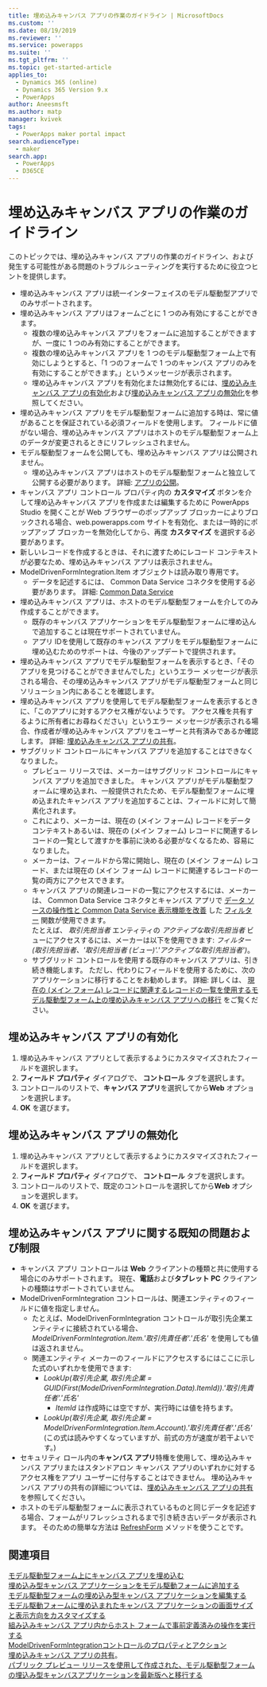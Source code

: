 ```yaml
---
title: 埋め込みキャンバス アプリの作業のガイドライン | MicrosoftDocs
ms.custom: ''
ms.date: 08/19/2019
ms.reviewer: ''
ms.service: powerapps
ms.suite: ''
ms.tgt_pltfrm: ''
ms.topic: get-started-article
applies_to:
  - Dynamics 365 (online)
  - Dynamics 365 Version 9.x
  - PowerApps
author: Aneesmsft
ms.author: matp
manager: kvivek
tags:
  - PowerApps maker portal impact
search.audienceType:
  - maker
search.app:
  - PowerApps
  - D365CE
---
```


# <a name="guidelines-on-working-with-embedded-canvas-apps"></a>埋め込みキャンバス アプリの作業のガイドライン
このトピックでは、埋め込みキャンバス アプリの作業のガイドライン、および発生する可能性がある問題のトラブルシューティングを実行するために役立つヒントを提供します。

-   埋め込みキャンバス アプリは統一インターフェイスのモデル駆動型アプリでのみサポートされます。
-   埋め込みキャンバス アプリはフォームごとに 1 つのみ有効にすることができます。 
     - 複数の埋め込みキャンバス アプリをフォームに追加することができますが、一度に 1 つのみ有効にすることができます。
     - 複数の埋め込みキャンバス アプリを 1 つのモデル駆動型フォーム上で有効にしようとすると、「1 つのフォームで 1 つのキャンバス アプリのみを有効にすることができます。」というメッセージが表示されます。
     - 埋め込みキャンバス アプリを有効化または無効化するには、[埋め込みキャンバス アプリの有効化](#enable-an-embedded-canvas-app)および[埋め込みキャンバス アプリの無効化](#disable-an-embedded-canvas-app)を参照してください。
-   埋め込みキャンバス アプリをモデル駆動型フォームに追加する時は、常に値があることを保証されている必須フィールドを使用します。 フィールドに値がない場合、埋め込みキャンバス アプリはホストのモデル駆動型フォーム上のデータが変更されるときにリフレッシュされません。
-   モデル駆動型フォームを公開しても、埋め込みキャンバス アプリは公開されません。
     - 埋め込みキャンバス アプリはホストのモデル駆動型フォームと独立して公開する必要があります。 詳細: [アプリの公開](../canvas-apps/save-publish-app.md#publish-an-app)。
-   キャンバス アプリ コントロール プロパティ内の **カスタマイズ** ボタンを介して埋め込みキャンバス アプリを作成または編集するために PowerApps Studio を開くことが Web ブラウザーのポップアップ ブロッカーによりブロックされる場合、web.powerapps.com サイトを有効化、または一時的にポップアップ ブロッカーを無効化してから、再度 **カスタマイズ** を選択する必要があります。
-   新しいレコードを作成するときは、それに渡すためにレコード コンテキストが必要なため、埋め込みキャンバス アプリは表示されません。
-   ModelDrivenFormIntegration.Item オブジェクトは読み取り専用です。 
     - データを記述するには、 Common Data Service コネクタを使用する必要があります。 詳細: [Common Data Service](/connectors/commondataservice/)
-   埋め込みキャンバス アプリは、ホストのモデル駆動型フォームを介してのみ作成することができます。 
    - 既存のキャンバス アプリケーションをモデル駆動型フォームに埋め込んで追加することは現在サポートされていません。
    - アプリ IDを使用して既存のキャンバス アプリをモデル駆動型フォームに埋め込むためのサポートは、今後のアップデートで提供されます。
- 埋め込みキャンバス アプリでモデル駆動型フォームを表示するとき、「そのアプリを見つけることができませんでした」というエラー メッセージが表示される場合、その埋め込みキャンバス アプリがモデル駆動型フォームと同じソリューション内にあることを確認します。
- 埋め込みキャンバス アプリを使用してモデル駆動型フォームを表示するときに、「このアプリに対するアクセス権がないようです。 アクセス権を共有するように所有者にお尋ねください」というエラー メッセージが表示される場合、作成者が埋め込みキャンバス アプリをユーザーと共有済みであるか確認します。 詳細: [埋め込みキャンバス アプリの共有](share-embedded-canvas-app.md)。
- サブグリッド コントロールにキャンバス アプリを追加することはできなくなりました。
    - プレビュー リリースでは、メーカーはサブグリッド コントロールにキャンバス アプリを追加できました。 キャンバス アプリがモデル駆動型フォームに埋め込まれ、一般提供されたため、モデル駆動型フォームに埋め込まれたキャンバス アプリを追加することは、フィールドに対して簡素化されます。 
    - これにより、メーカーは、現在の (メイン フォーム) レコードをデータ コンテキストあるいは、現在の (メイン フォーム) レコードに関連するレコードの一覧として渡すかを事前に決める必要がなくなるため、容易になりました。 
    - メーカーは、フィールドから常に開始し、現在の (メイン フォーム) レコード、または現在の (メイン フォーム) レコードに関連するレコードの一覧の両方にアクセスできます。
    - キャンバス アプリの関連レコードの一覧にアクセスするには、メーカーは、 Common Data Service コネクタとキャンバス アプリで [データ ソースの操作性と Common Data Service 表示機能を改善](https://powerapps.microsoft.com/blog/improved-data-source-selection-and-common-data-service-views/) した [フィルター](../canvas-apps/functions/function-filter-lookup.md) 関数が使用できます。  
    たとえば、 *取引先担当者* エンティティの *アクティブな取引先担当者* ビューにアクセスするには、メーカーは以下を使用できます: *フィルター (取引先担当者、'取引先担当者 (ビュー)'.'アクティブな取引先担当者')*。
    - サブグリッド コントロールを使用する既存のキャンバス アプリは、引き続き機能します。 ただし、代わりにフィールドを使用するために、次のアプリケーションに移行することをお勧めします。 詳細: 詳しくは、 [現在の (メイン フォーム) レコードに関連するレコードの一覧を使用するモデル駆動型フォーム上の埋め込みキャンバス アプリへの移行](embedded-canvas-app-migrate-from-preview.md#migrating-embedded-canvas-apps-on-model-driven-forms-that-use-a-list-of-records-related-to-the-current-main-form-record) をご覧ください。

## <a name="enable-an-embedded-canvas-app"></a>埋め込みキャンバス アプリの有効化
1. 埋め込みキャンバス アプリとして表示するようにカスタマイズされたフィールドを選択します。
2. **フィールド プロパティ** ダイアログで、 **コントロール** タブを選択します。
3. コントロールのリストで、**キャンバス アプリ**を選択してから**Web** オプションを選択します。
4. **OK** を選びます。

## <a name="disable-an-embedded-canvas-app"></a>埋め込みキャンバス アプリの無効化
1. 埋め込みキャンバス アプリとして表示するようにカスタマイズされたフィールドを選択します。
2. **フィールド プロパティ** ダイアログで、 **コントロール** タブを選択します。
3. コントロールのリストで、既定のコントロールを選択してから**Web** オプションを選択します。
4. **OK** を選びます。

## <a name="known-issues-and-limitations-with-embedded-canvas-apps"></a>埋め込みキャンバス アプリに関する既知の問題および制限
- キャンバス アプリ コントロールは **Web** クライアントの種類と共に使用する場合にのみサポートされます。 現在、**電話**および**タブレット PC** クライアントの種類はサポートされていません。
- ModelDrivenFormIntegration コントロールは、関連エンティティのフィールドに値を指定しません。 
  - たとえば、ModelDrivenFormIntegration コントロールが取引先企業エンティティに接続されている場合、 *ModelDrivenFormIntegration.Item.'取引先責任者'.'氏名'* を使用しても値は返されません。 
  - 関連エンティティ メーカーのフィールドにアクセスするにはここに示した式のいずれかを使用できます:
    - *LookUp(取引先企業, 取引先企業 = GUID(First(ModelDrivenFormIntegration.Data).ItemId)).'取引先責任者'.'氏名'*  
      - *ItemId* は作成時には空ですが、実行時には値を持ちます。
    - *LookUp(取引先企業, 取引先企業 = ModelDrivenFormIntegration.Item.Account).'取引先責任者'.'氏名'* (この式は読みやすくなっていますが、前式の方が速度が若干よいです。)
- セキュリティ ロール内の**キャンバス アプリ**特権を使用して、埋め込みキャンバス アプリまたはスタンドアロン キャンバス アプリのいずれかに対するアクセス権をアプリ ユーザーに付与することはできません。 埋め込みキャンバス アプリの共有の詳細については、[埋め込みキャンバス アプリの共有](share-embedded-canvas-app.md)を参照してください。
- ホストのモデル駆動型フォームに表示されているものと同じデータを記述する場合、フォームがリフレッシュされるまで引き続き古いデータが表示されます。 そのための簡単な方法は [RefreshForm](embedded-canvas-app-actions.md#refreshformshowprompt) メソッドを使うことです。

## <a name="see-also"></a>関連項目
[モデル駆動型フォーム上にキャンバス アプリを埋め込む](embed-canvas-app-in-form.md) <br />
[埋め込み型キャンバス アプリケーションをモデル駆動フォームに追加する](embedded-canvas-app-add-classic-designer.md) <br />
[モデル駆動型フォームの埋め込み型キャンバス アプリケーションを編集する](embedded-canvas-app-edit-classic-designer.md) <br />
[モデル駆動フォームに埋め込まれたキャンバス アプリケーションの画面サイズと表示方向をカスタマイズする](embedded-canvas-app-customize-screen.md) <br />
[組み込みキャンバス アプリ内からホスト フォームで事前定義済みの操作を実行する](embedded-canvas-app-actions.md) <br />
[ModelDrivenFormIntegrationコントロールのプロパティとアクション](embedded-canvas-app-properties-actions.md) <br />
[埋め込みキャンバス アプリの共有](share-embedded-canvas-app.md)。 <br />
[パブリック プレビュー リリースを使用して作成された、モデル駆動型フォームの埋込み型キャンバスアプリケーションを最新版へと移行する](embedded-canvas-app-migrate-from-preview.md) <br />
